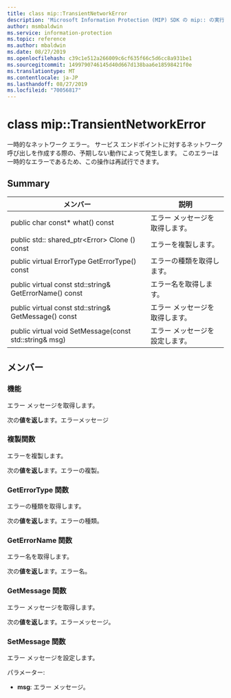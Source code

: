 ```yaml
---
title: class mip::TransientNetworkError
description: 'Microsoft Information Protection (MIP) SDK の mip:: の実行エラークラスについて説明します。'
author: msmbaldwin
ms.service: information-protection
ms.topic: reference
ms.author: mbaldwin
ms.date: 08/27/2019
ms.openlocfilehash: c39c1e512a266009c6cf635f66c5d6cc8a931be1
ms.sourcegitcommit: 1499790746145d40d667d138baa6e18598421f0e
ms.translationtype: MT
ms.contentlocale: ja-JP
ms.lasthandoff: 08/27/2019
ms.locfileid: "70056817"
---
```

# <a name="class-miptransientnetworkerror"></a>class mip::TransientNetworkError 
一時的なネットワーク エラー。 サービス エンドポイントに対するネットワーク呼び出しを作成する際の、予期しない動作によって発生します。 このエラーは一時的なエラーであるため、この操作は再試行できます。
  
## <a name="summary"></a>Summary
 メンバー                        | 説明                                
--------------------------------|---------------------------------------------
public char const* what() const  |  エラー メッセージを取得します。
public std:: shared_ptr\<Error\> Clone () const  |  エラーを複製します。
public virtual ErrorType GetErrorType() const  |  エラーの種類を取得します。
public virtual const std::string& GetErrorName() const  |  エラー名を取得します。
public virtual const std::string& GetMessage() const  |  エラー メッセージを取得します。
public virtual void SetMessage(const std::string& msg)  |  エラー メッセージを設定します。
  
## <a name="members"></a>メンバー
  
### <a name="what-function"></a>機能
エラー メッセージを取得します。

  
次の**値を返し**ます。エラーメッセージ
  
### <a name="clone-function"></a>複製関数
エラーを複製します。

  
次の**値を返し**ます。エラーの複製。
  
### <a name="geterrortype-function"></a>GetErrorType 関数
エラーの種類を取得します。

  
次の**値を返し**ます。エラーの種類。
  
### <a name="geterrorname-function"></a>GetErrorName 関数
エラー名を取得します。

  
次の**値を返し**ます。エラー名。
  
### <a name="getmessage-function"></a>GetMessage 関数
エラー メッセージを取得します。

  
次の**値を返し**ます。エラーメッセージ。
  
### <a name="setmessage-function"></a>SetMessage 関数
エラー メッセージを設定します。

パラメーター:  
* **msg**: エラー メッセージ。

